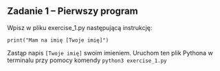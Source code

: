 ## Zadanie 1 &ndash; Pierwszy program

Wpisz w pliku exercise_1.py następującą instrukcję:

```
print("Mam na imię [Twoje imię]")
```
Zastąp napis `[Twoje imię]` swoim imieniem.
Uruchom ten plik Pythona w terminalu przy pomocy komendy `python3 exercise_1.py`
